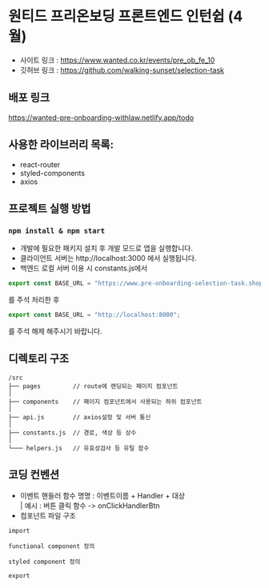 # 원티드 프리온보딩 프론트엔드 인턴쉽 (4월)

- 사이트 링크 : https://www.wanted.co.kr/events/pre_ob_fe_10
- 깃허브 링크 : https://github.com/walking-sunset/selection-task

## 배포 링크

https://wanted-pre-onboarding-withlaw.netlify.app/todo

## 사용한 라이브러리 목록:

- react-router
- styled-components
- axios

## 프로젝트 실행 방법

### `npm install & npm start`

- 개발에 필요한 패키지 설치 후 개발 모드로 앱을 실행합니다.
- 클라이언트 서버는 http://localhost:3000 에서 실행됩니다.
- 백엔드 로컬 서버 이용 시 constants.js에서

```javascript
export const BASE_URL = "https://www.pre-onboarding-selection-task.shop";
```

를 주석 처리한 후

```javascript
export const BASE_URL = "http://localhost:8000";
```

를 주석 해제 해주시기 바랍니다.

## 디렉토리 구조

```tree
/src
├── pages         // route에 랜딩되는 페이지 컴포넌트
│ 
├── components    // 페이지 컴포넌트에서 사용되는 하위 컴포넌트
│ 
├── api.js        // axios설정 및 서버 통신
│ 
├── constants.js  // 경로, 색상 등 상수
│ 
└─── helpers.js   // 유효성검사 등 유틸 함수
```

## 코딩 컨벤션

- 이벤트 핸들러 함수 명명 : 이벤트이름 + Handler + 대상  
  | 예시 : 버튼 클릭 함수 -> onClickHandlerBtn
- 컴포넌트 파일 구조

```
import

functional component 정의

styled component 정의

export
```
